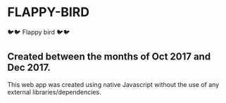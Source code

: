 # FLAPPY-BIRD
🐦🐦 Flappy bird 🐦🐦
## Created between the months of Oct 2017 and Dec 2017. 

This web app was created using native Javascript without the use of any external libraries/dependencies.
